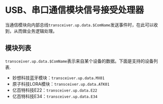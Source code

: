 # USB、串口通信模块信号接受处理器
当通信模块向内部总线`transceiver.up.data.$ComName`发送事件时，在此可以收到，从而做业务逻辑处理。

## 模块列表
`transceiver.up.data.$ComName`表示来自某个设备的数据。下面是支持的设备列表.
- 妙想科技蓝牙模块：`transceiver.up.data.MX01`
- 原子科技LORA模块：`transceiver.up.data.ATK01`
- 亿百特科技E22：`transceiver.up.data.E22`
- 亿百特科技E34：`transceiver.up.data.E34`